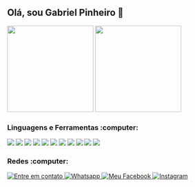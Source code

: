 
## Olá, sou Gabriel Pinheiro 👋


<div display="inline-block">
  <img height="200em" src="https://github-readme-stats.vercel.app/api?username=gabrieldasnevespinheiro&show_icons=true&theme=gotham"></img>
  <img height="200em" src="https://github-readme-stats.vercel.app/api/top-langs/?username=gabrieldasnevespinheiro&show_icons=true&theme=gotham"></img>
</div>

<h3 align="left">Linguagens e Ferramentas :computer: </h3>
<div display="inline-block">
  <img src="https://img.shields.io/badge/HTML5-E34F26?style=for-the-badge&logo=html5&logoColor=white" />
  <img src="https://img.shields.io/badge/CSS3-1572B6?style=for-the-badge&logo=css3&logoColor=white" />
  <img src="https://img.shields.io/badge/Node.js-43853D?style=for-the-badge&logo=node.js&logoColor=white" />
  <img src="https://img.shields.io/badge/JavaScript-F7DF1E?style=for-the-badge&logo=javascript&logoColor=black" />
  <img src="https://img.shields.io/badge/Java-ED8B00?style=for-the-badge&logo=java&logoColor=white" />
  <img src="https://img.shields.io/badge/React-20232A?style=for-the-badge&logo=react&logoColor=61DAFB" />
  <img src="https://img.shields.io/badge/MySQL-00000F?style=for-the-badge&logo=mysql&logoColor=white" />
  <img src="https://img.shields.io/badge/MongoDB-4EA94B?style=for-the-badge&logo=mongodb&logoColor=white" />
  <img src="https://img.shields.io/badge/SQLite-07405E?style=for-the-badge&logo=sqlite&logoColor=white" />
  <img src="https://img.shields.io/badge/Unity-100000?style=for-the-badge&logo=unity&logoColor=whit" />
  <img src="https://img.shields.io/badge/Heroku-430098?style=for-the-badge&logo=heroku&logoColor=white" />
</div>


<h3 align="left">Redes :computer:</h3>
<div display="inline-block">
  <a href="mailto://gabrieldasnevespinheiro@gmail.com"><img src="https://img.shields.io/badge/Gmail-D14836?style=for-the-badge&logo=gmail&logoColor=white"  alt="Entre em contato"/>
  </a>
  <a href="https://api.whatsapp.com/send?phone=5521997679338&text=Ol%C3%A1%2C%20vim%20pelo%20seu%20perfil%20no%20Github!"><img src="https://img.shields.io/badge/WhatsApp-25D366?style=for-the-badge&logo=whatsapp&logoColor=white" alt="Whatsapp"/>
  </a>
  <a href="https://fb.com/100047518024587"><img src="https://img.shields.io/badge/Facebook-1877F2?style=for-the-badge&logo=facebook&logoColor=white" alt="Meu Facebook"/>
  </a>
  <a href="https://instagram.com/?????"><img src="https://img.shields.io/badge/Instagram-E4405F?style=for-the-badge&logo=instagram&logoColor=white" alt="Instagram"/>
  </a>
</div>
